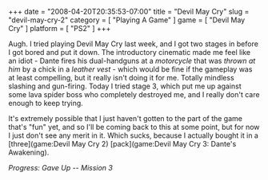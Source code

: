 +++
date = "2008-04-20T20:35:53-07:00"
title = "Devil May Cry"
slug = "devil-may-cry-2"
category = [ "Playing A Game" ]
game = [ "Devil May Cry" ]
platform = [ "PS2" ]
+++

Augh.  I tried playing Devil May Cry last week, and I got two stages in before I got bored and put it down.  The introductory cinematic made me feel like an idiot - Dante fires his dual-handguns at a <i>motorcycle</i> that was <i>thrown at him</i> by a chick in a <i>leather vest</i> - which would be fine if the gameplay was at least compelling, but it really isn't doing it for me.  Totally mindless slashing and gun-firing.  Today I tried stage 3, which put me up against some lava spider boss who completely destroyed me, and I really don't care enough to keep trying.

It's extremely possible that I just haven't gotten to the part of the game that's "fun" yet, and so I'll be coming back to this at some point, but for now I just don't see any merit in it.  Which sucks, because I actually bought it in a [three](game:Devil May Cry 2) [pack](game:Devil May Cry 3: Dante's Awakening).

<i>Progress: Gave Up -- Mission 3</i>